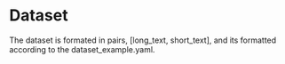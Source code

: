 # Dataset

The dataset is formated in pairs, [long_text, short_text], and its formatted according to the dataset_example.yaml.
